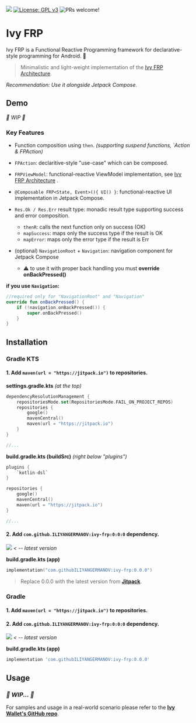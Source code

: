 [![](https://jitpack.io/v/ILIYANGERMANOV/ivy-frp.svg)](https://jitpack.io/#ILIYANGERMANOV/ivy-frp) [![License: GPL v3](https://img.shields.io/badge/License-GPLv3-blue.svg)](https://www.gnu.org/licenses/gpl-3.0) ![PRs welcome!](https://img.shields.io/badge/PRs-welcome-brightgreen.svg)

# Ivy FRP

Ivy FRP is a Functional Reactive Programming framework for declarative-style programming for
Android. :rocket:

> Minimalistic and light-weight implementation of the [Ivy FRP Architecture](https://github.com/ILIYANGERMANOV/ivy-wallet/blob/main/docs/Developer-Guidelines.md).

_Recommendation: Use _it alongside Jetpack Compose_._

## Demo

_:construction: WIP :construction:_

### Key Features

- Function composition using `then`. _(supporting suspend functions, `Action & FPAction)_
- `FPAction`: declaritive-style "use-case" which can be composed.
- `FRPViewModel`: functional-reactive ViewModel implementation,
  see [Ivy FRP Architecture](https://github.com/ILIYANGERMANOV/ivy-wallet/blob/main/docs/Developer-Guidelines.md)
  .
- `@Composable FRP<State, Event>(){ UI() }`: functional-reactive UI implementation in Jetpack
  Compose.
- `Res.Ok / Res.Err` result type: monadic result type supporting success and error composition.
    - `thenR`: calls the next function only on success (OK)
    - `mapSuccess`: maps only the success type if the result is OK
    - `mapError`: maps only the error type if the result is Err

- (optional) `NavigationRoot` + `Navigation`: navigation component for Jetpack Compose
    - :warning: to use it with proper back handling you must **override onBackPressed()**

**if you use `Navigation`:**

```Kotlin
//required only for "NavigationRoot" and "Navigation"
override fun onBackPressed() {
    if (!navigation.onBackPressed()) {
        super.onBackPressed()
    }
}
```

## Installation

### Gradle KTS

#### 1. Add `maven(url = "https://jitpack.io")` to repositories.

**settings.gradle.kts** _(at the top)_

```Kotlin
dependencyResolutionManagement {
    repositoriesMode.set(RepositoriesMode.FAIL_ON_PROJECT_REPOS)
    repositories {
        google()
        mavenCentral()
        maven(url = "https://jitpack.io")
    }
}

//...
```

**build.gradle.kts (buildSrc)** _(right below "plugins")_

```Kotlin
plugins {
    `kotlin-dsl`
}

repositories {
    google()
    mavenCentral()
    maven(url = "https://jitpack.io")
}

//...
```

#### 2. Add `com.github.ILIYANGERMANOV:ivy-frp:0:0:0` dependency.

[![](https://jitpack.io/v/ILIYANGERMANOV/ivy-frp.svg)](https://jitpack.io/#ILIYANGERMANOV/ivy-frp) _<
-- latest version_

**build.gradle.kts (app)**

```Kotlin
implementation("com.githubILIYANGERMANOV:ivy-frp:0.0.0")
```

> Replace 0.0.0 with the latest version from **[Jitpack](https://jitpack.io/#ILIYANGERMANOV/ivy-frp)**.

### Gradle

#### 1. Add `maven(url = "https://jitpack.io")` to repositories.

#### 2. Add `com.github.ILIYANGERMANOV:ivy-frp:0:0:0` dependency.

[![](https://jitpack.io/v/ILIYANGERMANOV/ivy-frp.svg)](https://jitpack.io/#ILIYANGERMANOV/ivy-frp) _<
-- latest version_

**build.gradle.kts (app)**

```Groovy
implementation 'com.githubILIYANGERMANOV:ivy-frp:0.0.0'
```

## Usage

### _:construction: WIP... :construction:_

For samples and usage in a real-world scenario please refer to
the **[Ivy Wallet's GitHub repo](https://github.com/ILIYANGERMANOV/ivy-wallet/tree/develop)**.